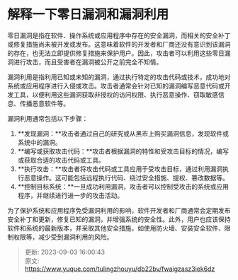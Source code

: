 # 解释一下零日漏洞和漏洞利用

零日漏洞是指在软件、操作系统或应用程序中存在的安全漏洞，而相关的安全补丁或修复措施尚未被开发或发布。这意味着软件的开发者和厂商还没有意识到该漏洞的存在，也无法立即提供修复措施来保护用户。因此，攻击者可以利用这些零日漏洞进行攻击，而且受害者在漏洞被公开之前完全不知情。

漏洞利用是指利用已知或未知的漏洞，通过执行特定的攻击代码或技术，成功地对系统或应用程序进行入侵或攻击。攻击者通常会针对已知的漏洞编写恶意代码或开发工具，以便利用这些漏洞获取非授权的访问权限、执行恶意操作、窃取敏感信息、传播恶意软件等。

漏洞利用通常包括以下步骤：

1. **发现漏洞：**攻击者通过自己的研究或从黑市上购买漏洞信息，发现软件或系统中的漏洞。
2. **编写或获取攻击代码：**攻击者根据漏洞的特性和受攻击目标的情况，编写或获取合适的攻击代码或工具。
3. **执行攻击：**攻击者将攻击代码或工具应用于受攻击目标，通过利用漏洞执行恶意操作。这可能包括远程执行代码、绕过安全措施、提权、篡改数据等。
4. **控制目标系统：**一旦成功利用漏洞，攻击者可以控制受攻击的系统或应用程序，并继续进行进一步的攻击活动。

为了保护系统和应用程序免受漏洞利用的影响，软件开发者和厂商通常会定期发布安全补丁和更新，修复已知的漏洞，并增强系统的安全性。此外，用户也应该保持软件和系统的最新版本，并采取其他安全措施，如使用防火墙、安装安全软件、限制权限等，减少受到漏洞利用的风险。



> 更新: 2023-09-03 16:00:43  
> 原文: <https://www.yuque.com/tulingzhouyu/db22bv/fwaigzasz3iek6dz>